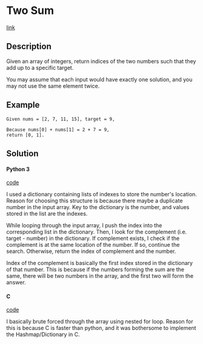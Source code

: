 # Two Sum
[link](https://leetcode.com/problems/two-sum/description/)

Description
---
Given an array of integers, return indices of the two numbers such that they add up to a specific target.

You may assume that each input would have exactly one solution, and you may not use the same element twice.

Example
---
```
Given nums = [2, 7, 11, 15], target = 9,

Because nums[0] + nums[1] = 2 + 7 = 9,
return [0, 1].
```

Solution
---
#### Python 3
[code](https://github.com/swha0901/LeetCode/blob/master/two-sum/twosum.py)

I used a dictionary containing lists of indexes to store the number's location. Reason for choosing this structure is because there maybe a duplicate number in the input array. Key to the dictionary is the number, and values stored in the list are the indexes.

While looping through the input array, I push the index into the corresponding list in the dictionary. Then, I look for the complement (i.e. target - number) in the dictionary. If complement exists, I check if the complement is at the same location of the number. If so, continue the search. Otherwise, return the index of complement and the number. 

Index of the complement is basically the first index stored in the dictionary of that number. This is because if the numbers forming the sum are the same, there will be two numbers in the array, and the first two will form the answer.

#### C
[code](https://github.com/swha0901/LeetCode/blob/master/two-sum/twosum.c)

I basically brute forced through the array using nested for loop. Reason for this is because C is faster than python, and it was bothersome to implement the Hashmap/Dictionary in C.

